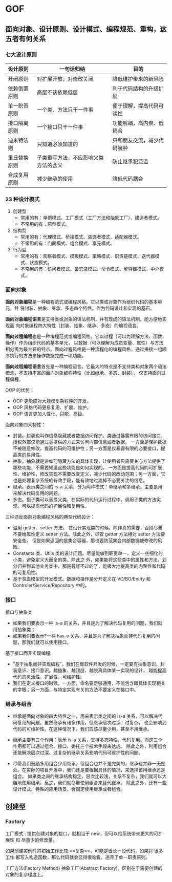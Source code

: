 # GOF

## 面向对象、设计原则、设计模式、编程规范、重构，这五者有何关系


### 七大设计原则

| 设计原则   | 一句话归纳              | 目的            |
|:-------|--------------------|---------------|
| 开闭原则   | 对扩展开放，对修改关闭        | 降低维护带来的新风险    |
| 依赖倒置原则 | 高层不该依赖低层           | 利于代码结构的升级扩展   |
| 单一职责原则 | 一个类、方法只干一件事        | 便于理解，提高代码可读性  |
| 接口隔离原则 | 一个接口只干一件事          | 功能解耦，高内聚、低耦合  |
| 迪米特法则  | 只知道必须知道的           | 只和朋友交流，减少代码臃肿 |
| 里氏替换原则 | 子类重写方法，不应影响父类方法的含义 | 防止继承犯泛滥       |
| 合成复用原则 | 减少继承的使用            | 降低代码耦合        |


### 23 种设计模式

1. 创建型
   - 常用的有：单例模式、工厂模式（工厂方法和抽象工厂）、建造者模式。
   - 不常用的有：原型模式。
2. 结构型
   - 常用的有：代理模式、桥接模式、装饰者模式、适配器模式。
   - 不常用的有：门面模式、组合模式、享元模式。
3. 行为型
   - 常用的有：观察者模式、模板模式、策略模式、职责链模式、迭代器模式、状态模式。
   - 不常用的有：访问者模式、备忘录模式、命令模式、解释器模式、中介模式。


### 面向对象

**面向对象编程**是一种编程范式或编程风格。它以类或对象作为组织代码的基本单元，并 将封装、抽象、继承、多态四个特性，作为代码设计和实现的基石。

**面向对象编程语言**是支持类或对象的语法机制，并有现成的语法机制，能方便地实现面 向对象编程四大特性（封装、抽象、继承、多态）的编程语言。

**面向过程编程**也是一种编程范式或编程风格。它以过程（可以为理解方法、函数、操作）作为组织代码的基本单元，
以数据（可以理解为成员变量、属性）与方法相分离为最主要的特点。面向过程风格是一种流程化的编程风格，通过拼接一组顺序执行的方法来操作数据完成一项功能。

**面向过程编程语言**首先是一种编程语言。它最大的特点是不支持类和对象两个语法概念，不支持丰富的面向对象编程特性（比如继承、多态、封装），
仅支持面向过程编程。

OOP 的优势：
- OOP 更能应对大规模复杂程序的开发。
- OOP 风格代码更易复用、扩展、维护。
- OOP 语言更加人性化、只能、高级。

面向对象四大特性：
- 封装。封装也叫作信息隐藏或者数据访问保护。类通过暴露有限的访问接口，授权外部仅能通过类提供的方式来访问内部信息或者数据。 
  一方面是保护数据不被随意修改，提高代码的可维护性；另一方面是仅暴露有限的必要接口，提高类的易用性。
- 抽象。抽象就是讲如何隐藏方法的具体实现，让使用者只需要关心方法提供了哪些功能，不需要知道这些功能是如何实现的。
  一方面是提高代码的可扩展性、维护性，修改实现不需要改变定义，减少代码的改动范围；另一方面，它也是处理复杂系统的有效手段，能有效地过滤掉不必要关注的信息。
- 继承。表示类之间的 is-a 关系，分为两种模式：单继承和多继承。主要是用来解决代码复用的问题。
- 多态。指子类可以替换父类，在实际的代码运行过程中，调用子类的方法实现。可以提高代码的扩展性和复用性。

三种违反面向对象编程风格的典型代码设计：
- 滥用 getter、setter 方法。
   在设计实现类的时候，除非真的需要，否则尽量不要给属性定义 setter 方法。除此之外，尽管 getter 方法相对 setter 方法要安全些，
   但是如果返回的是集合容器，那也要防范集合内部数据被修改的风险。
- Constants 类、Utils 类的设计问题。尽量能做到职责单一，定义一些细化的小类，避免定义大而全的类。除此之
  外，如果能将这些类中的属性和方法，划分归并到其他业务类中，那是最好不过的了，能极大地提高类的内聚性和代码的可复用性。
-  基于贫血模型的开发模式。数据和操作是分开定义在 VO/BO/Entity 和 Controler/Service/Repository 中的。


### 接口

接口与抽象类
- 如果我们要表示一种 is-a 的关系，并且是为了解决代码复用的问题，我们就用抽象类；
- 如果我们要表示?一种 has-a 关系，并且是为了解决抽象而非代码复用的问题，那我们就可以使用接口。

基于接口而非实现编程:
- “基于抽象而非实现编程”，我们在做软件开发的时候，一定要有抽象意识、封装意识、接口意识。越抽象、越顶层、越脱离具体某一实现的设计，
越能提高代码的灵活性、扩展性、可维护性。
- 我们在定义接口的时候，一方面，命名要足够通用，不能包含跟具体实现相关的字眼；另一方面，与特定实现有关的方法不要定义在接口中。


### 继承与组合

- 继承是面向对象的四大特性之一，用来表示类之间的 is-a 关系，可以解决代码复用的问题。虽然继承有诸多作用，但继承层次过深、过复杂，
也会影响到代码的可维护性。在这种情况下，我们应该尽量少用，甚至不用继承。

- 继承主要有三个作用：表示 is-a 关系，支持多态特性，代码复用。而这三个作用都可以通过组合、接口、委托三个技术手段来达成。
除此之外，利用组合还能解决层次过深、过复杂的继承关系影响代码可维护性的问题。

- 尽管我们鼓励多用组合少用继承，但组合也并不是完美的，继承也并非一无是处。在实际的项目开发中，我们还是要根据具体的情况，来选择该用继承还是组合。
如果类之间的继承结构稳定，层次比较浅，关系不复杂，我们就可以大胆地使用继承。反之，我们就尽量使用组合来替代继承。
除此之外，还有一些设计模式、特殊的应用场景，会固定使用继承或者组合。

## 创建型
### Factory

工厂模式 : 提供创建对象的接口，就相当于 new，但可以给系统带来更大的可扩展性 和 尽量少的修改量。

如果创建实例时的初始工作比较 ==复杂==，可能是很长一段代码，如果将 很多工作 都写入构造函数，那么代码就会显得很难看，违背了单一职责原则。

工厂方法(Factory Method) 抽象工厂(Abstract Factory)。区别在于需要创建的对象的复杂程度上。

